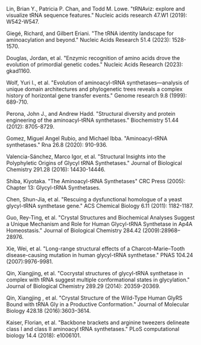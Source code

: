 Lin, Brian Y., Patricia P. Chan, and Todd M. Lowe. "tRNAviz: explore and visualize tRNA sequence features." Nucleic acids research 47.W1 (2019): W542-W547.

Giegé, Richard, and Gilbert Eriani. "The tRNA identity landscape for aminoacylation and beyond." Nucleic Acids Research 51.4 (2023): 1528-1570.



Douglas, Jordan, et al. "Enzymic recognition of amino acids drove the evolution of primordial genetic codes." Nucleic Acids Research (2023): gkad1160.

Wolf, Yuri I., et al. "Evolution of aminoacyl-tRNA synthetases—analysis of unique domain architectures and phylogenetic trees reveals a complex history of horizontal gene transfer events." Genome research 9.8 (1999): 689-710.



Perona, John J., and Andrew Hadd. "Structural diversity and protein engineering of the aminoacyl-tRNA synthetases." Biochemistry 51.44 (2012): 8705-8729.



Gomez, Miguel Angel Rubio, and Michael Ibba. "Aminoacyl-tRNA synthetases." Rna 26.8 (2020): 910-936.




Valencia-Sánchez, Marco Igor, et al. "Structural Insights into the Polyphyletic Origins of Glycyl tRNA Synthetases." Journal of Biological Chemistry 291.28 (2016): 14430-14446.



Shiba, Kiyotaka. "The Aminoacyl-tRNA Synthetases" CRC Press (2005): Chapter 13: Glycyl-tRNA Synthetases.


Chen, Shun-Jia, et al. "Rescuing a dysfunctional homologue of a yeast glycyl-tRNA synthetase gene." ACS Chemical Biology 6.11 (2011): 1182-1187.

Guo, Rey-Ting, et al. "Crystal Structures and Biochemical Analyses Suggest a Unique Mechanism and Role for Human Glycyl-tRNA Synthetase in Ap4A Homeostasis." Journal of Biological Chemistry 284.42 (2009):28968–28976.
	
Xie, Wei, et al. "Long-range structural effects of a Charcot–Marie–Tooth disease-causing mutation in human glycyl-tRNA synthetase." PNAS 104.24 (2007):9976-9981.
	
Qin, Xiangjing, et al. "Cocrystal structures of glycyl-tRNA synthetase in complex with tRNA suggest multiple conformational states in glycylation." Journal of Biological Chemistry 289.29 (2014): 20359-20369.


Qin, Xiangjing , et al. "Crystal Structure of the Wild-Type Human GlyRS Bound with tRNA Gly in a Productive Conformation." Journal of Molecular Biology 428.18 (2016):3603–3614.

Kaiser, Florian, et al. "Backbone brackets and arginine tweezers delineate class I and class II aminoacyl tRNA synthetases." PLoS computational biology 14.4 (2018): e1006101.
